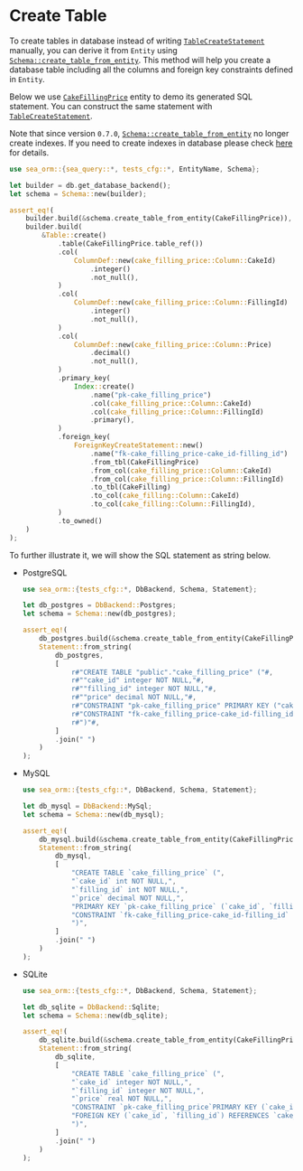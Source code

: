 # Create Table

To create tables in database instead of writing [`TableCreateStatement`](https://docs.rs/sea-query/*/sea_query/table/struct.TableCreateStatement.html) manually, you can derive it from `Entity` using [`Schema::create_table_from_entity`](https://docs.rs/sea-orm/*/sea_orm/schema/struct.Schema.html#method.create_table_from_entity). This method will help you create a database table including all the columns and foreign key constraints defined in `Entity`.

Below we use [`CakeFillingPrice`](https://github.com/SeaQL/sea-orm/blob/master/src/tests_cfg/cake_filling_price.rs) entity to demo its generated SQL statement. You can construct the same statement with [`TableCreateStatement`](https://docs.rs/sea-query/*/sea_query/table/struct.TableCreateStatement.html).

Note that since version `0.7.0`, [`Schema::create_table_from_entity`](https://docs.rs/sea-orm/*/sea_orm/schema/struct.Schema.html#method.create_table_from_entity) no longer create indexes. If you need to create indexes in database please check [here](09-schema-statement/03-create-index.md) for details.

```rust
use sea_orm::{sea_query::*, tests_cfg::*, EntityName, Schema};

let builder = db.get_database_backend();
let schema = Schema::new(builder);

assert_eq!(
    builder.build(&schema.create_table_from_entity(CakeFillingPrice)),
    builder.build(
        &Table::create()
            .table(CakeFillingPrice.table_ref())
            .col(
                ColumnDef::new(cake_filling_price::Column::CakeId)
                    .integer()
                    .not_null(),
            )
            .col(
                ColumnDef::new(cake_filling_price::Column::FillingId)
                    .integer()
                    .not_null(),
            )
            .col(
                ColumnDef::new(cake_filling_price::Column::Price)
                    .decimal()
                    .not_null(),
            )
            .primary_key(
                Index::create()
                    .name("pk-cake_filling_price")
                    .col(cake_filling_price::Column::CakeId)
                    .col(cake_filling_price::Column::FillingId)
                    .primary(),
            )
            .foreign_key(
                ForeignKeyCreateStatement::new()
                    .name("fk-cake_filling_price-cake_id-filling_id")
                    .from_tbl(CakeFillingPrice)
                    .from_col(cake_filling_price::Column::CakeId)
                    .from_col(cake_filling_price::Column::FillingId)
                    .to_tbl(CakeFilling)
                    .to_col(cake_filling::Column::CakeId)
                    .to_col(cake_filling::Column::FillingId),
            )
            .to_owned()
    )
);
```

To further illustrate it, we will show the SQL statement as string below.

- PostgreSQL
    ```rust
    use sea_orm::{tests_cfg::*, DbBackend, Schema, Statement};

    let db_postgres = DbBackend::Postgres;
    let schema = Schema::new(db_postgres);

    assert_eq!(
        db_postgres.build(&schema.create_table_from_entity(CakeFillingPrice)),
        Statement::from_string(
            db_postgres,
            [
                r#"CREATE TABLE "public"."cake_filling_price" ("#,
                r#""cake_id" integer NOT NULL,"#,
                r#""filling_id" integer NOT NULL,"#,
                r#""price" decimal NOT NULL,"#,
                r#"CONSTRAINT "pk-cake_filling_price" PRIMARY KEY ("cake_id", "filling_id"),"#,
                r#"CONSTRAINT "fk-cake_filling_price-cake_id-filling_id" FOREIGN KEY ("cake_id", "filling_id") REFERENCES "cake_filling" ("cake_id", "filling_id")"#,
                r#")"#,
            ]
            .join(" ")
        )
    );
    ```

- MySQL
    ```rust
    use sea_orm::{tests_cfg::*, DbBackend, Schema, Statement};

    let db_mysql = DbBackend::MySql;
    let schema = Schema::new(db_mysql);

    assert_eq!(
        db_mysql.build(&schema.create_table_from_entity(CakeFillingPrice)),
        Statement::from_string(
            db_mysql,
            [
                "CREATE TABLE `cake_filling_price` (",
                "`cake_id` int NOT NULL,",
                "`filling_id` int NOT NULL,",
                "`price` decimal NOT NULL,",
                "PRIMARY KEY `pk-cake_filling_price` (`cake_id`, `filling_id`),",
                "CONSTRAINT `fk-cake_filling_price-cake_id-filling_id` FOREIGN KEY (`cake_id`, `filling_id`) REFERENCES `cake_filling` (`cake_id`, `filling_id`)",
                ")",
            ]
            .join(" ")
        )
    );
    ```

- SQLite
    ```rust
    use sea_orm::{tests_cfg::*, DbBackend, Schema, Statement};

    let db_sqlite = DbBackend::Sqlite;
    let schema = Schema::new(db_sqlite);

    assert_eq!(
        db_sqlite.build(&schema.create_table_from_entity(CakeFillingPrice)),
        Statement::from_string(
            db_sqlite,
            [
                "CREATE TABLE `cake_filling_price` (",
                "`cake_id` integer NOT NULL,",
                "`filling_id` integer NOT NULL,",
                "`price` real NOT NULL,",
                "CONSTRAINT `pk-cake_filling_price`PRIMARY KEY (`cake_id`, `filling_id`),",
                "FOREIGN KEY (`cake_id`, `filling_id`) REFERENCES `cake_filling` (`cake_id`, `filling_id`)",
                ")",
            ]
            .join(" ")
        )
    );
    ```
